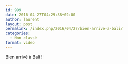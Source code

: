 ```yaml
---
id: 999
date: 2016-04-27T04:29:38+02:00
author: laurent
layout: post
permalink: /index.php/2016/04/27/bien-arrive-a-bali/
categories:
  - Non classé
format: video
---
```

Bien arrivé à Bali !